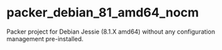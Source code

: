 # packer_debian_81_amd64_nocm

Packer project for Debian Jessie (8.1.X amd64) without any configuration management pre-installed.
